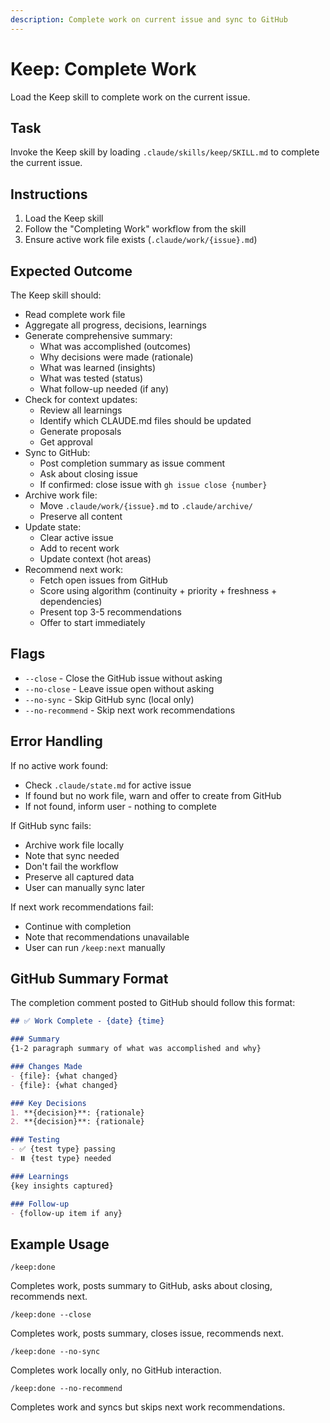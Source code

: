 ```yaml
---
description: Complete work on current issue and sync to GitHub
---
```


# Keep: Complete Work

Load the Keep skill to complete work on the current issue.

## Task

Invoke the Keep skill by loading `.claude/skills/keep/SKILL.md` to complete the current issue.

## Instructions

1. Load the Keep skill
2. Follow the "Completing Work" workflow from the skill
3. Ensure active work file exists (`.claude/work/{issue}.md`)

## Expected Outcome

The Keep skill should:
- Read complete work file
- Aggregate all progress, decisions, learnings
- Generate comprehensive summary:
  - What was accomplished (outcomes)
  - Why decisions were made (rationale)
  - What was learned (insights)
  - What was tested (status)
  - What follow-up needed (if any)
- Check for context updates:
  - Review all learnings
  - Identify which CLAUDE.md files should be updated
  - Generate proposals
  - Get approval
- Sync to GitHub:
  - Post completion summary as issue comment
  - Ask about closing issue
  - If confirmed: close issue with `gh issue close {number}`
- Archive work file:
  - Move `.claude/work/{issue}.md` to `.claude/archive/`
  - Preserve all content
- Update state:
  - Clear active issue
  - Add to recent work
  - Update context (hot areas)
- Recommend next work:
  - Fetch open issues from GitHub
  - Score using algorithm (continuity + priority + freshness + dependencies)
  - Present top 3-5 recommendations
  - Offer to start immediately

## Flags

- `--close` - Close the GitHub issue without asking
- `--no-close` - Leave issue open without asking
- `--no-sync` - Skip GitHub sync (local only)
- `--no-recommend` - Skip next work recommendations

## Error Handling

If no active work found:
- Check `.claude/state.md` for active issue
- If found but no work file, warn and offer to create from GitHub
- If not found, inform user - nothing to complete

If GitHub sync fails:
- Archive work file locally
- Note that sync needed
- Don't fail the workflow
- Preserve all captured data
- User can manually sync later

If next work recommendations fail:
- Continue with completion
- Note that recommendations unavailable
- User can run `/keep:next` manually

## GitHub Summary Format

The completion comment posted to GitHub should follow this format:

```markdown
## ✅ Work Complete - {date} {time}

### Summary
{1-2 paragraph summary of what was accomplished and why}

### Changes Made
- {file}: {what changed}
- {file}: {what changed}

### Key Decisions
1. **{decision}**: {rationale}
2. **{decision}**: {rationale}

### Testing
- ✅ {test type} passing
- ⏸️ {test type} needed

### Learnings
{key insights captured}

### Follow-up
- {follow-up item if any}
```

## Example Usage

```
/keep:done
```

Completes work, posts summary to GitHub, asks about closing, recommends next.

```
/keep:done --close
```

Completes work, posts summary, closes issue, recommends next.

```
/keep:done --no-sync
```

Completes work locally only, no GitHub interaction.

```
/keep:done --no-recommend
```

Completes work and syncs but skips next work recommendations.

